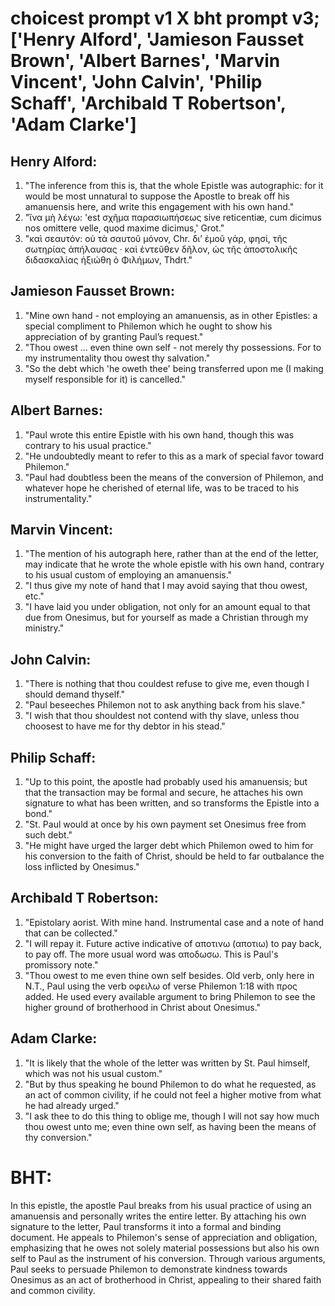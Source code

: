 # choicest prompt v1 X bht prompt v3; ['Henry Alford', 'Jamieson Fausset Brown', 'Albert Barnes', 'Marvin Vincent', 'John Calvin', 'Philip Schaff', 'Archibald T Robertson', 'Adam Clarke']

## Henry Alford:
1. "The inference from this is, that the whole Epistle was autographic: for it would be most unnatural to suppose the Apostle to break off his amanuensis here, and write this engagement with his own hand."
2. "ἵνα μὴ λέγω: 'est σχῆμα παρασιωπήσεως sive reticentiæ, cum dicimus nos omittere velle, quod maxime dicimus,' Grot."
3. "καὶ σεαυτόν: οὐ τὰ σαυτοῦ μόνον, Chr. διʼ ἐμοῦ γάρ, φησί, τῆς σωτηρίας ἀπήλαυσας · καὶ ἐντεῦθεν δῆλον, ὡς τῆς ἀποστολικῆς διδασκαλίας ἠξιώθη ὁ Φιλήμων, Thdrt."

## Jamieson Fausset Brown:
1. "Mine own hand - not employing an amanuensis, as in other Epistles: a special compliment to Philemon which he ought to show his appreciation of by granting Paul’s request."
2. "Thou owest ... even thine own self - not merely thy possessions. For to my instrumentality thou owest thy salvation."
3. "So the debt which 'he oweth thee' being transferred upon me (I making myself responsible for it) is cancelled."

## Albert Barnes:
1. "Paul wrote this entire Epistle with his own hand, though this was contrary to his usual practice."
2. "He undoubtedly meant to refer to this as a mark of special favor toward Philemon."
3. "Paul had doubtless been the means of the conversion of Philemon, and whatever hope he cherished of eternal life, was to be traced to his instrumentality."

## Marvin Vincent:
1. "The mention of his autograph here, rather than at the end of the letter, may indicate that he wrote the whole epistle with his own hand, contrary to his usual custom of employing an amanuensis."
2. "I thus give my note of hand that I may avoid saying that thou owest, etc."
3. "I have laid you under obligation, not only for an amount equal to that due from Onesimus, but for yourself as made a Christian through my ministry."

## John Calvin:
1. "There is nothing that thou couldest refuse to give me, even though I should demand thyself."
2. "Paul beseeches Philemon not to ask anything back from his slave."
3. "I wish that thou shouldest not contend with thy slave, unless thou choosest to have me for thy debtor in his stead."

## Philip Schaff:
1. "Up to this point, the apostle had probably used his amanuensis; but that the transaction may be formal and secure, he attaches his own signature to what has been written, and so transforms the Epistle into a bond."
2. "St. Paul would at once by his own payment set Onesimus free from such debt."
3. "He might have urged the larger debt which Philemon owed to him for his conversion to the faith of Christ, should be held to far outbalance the loss inflicted by Onesimus."

## Archibald T Robertson:
1. "Epistolary aorist. With mine hand. Instrumental case and a note of hand that can be collected." 
2. "I will repay it. Future active indicative of αποτινω (αποτιω) to pay back, to pay off. The more usual word was αποδωσω. This is Paul's promissory note."
3. "Thou owest to me even thine own self besides. Old verb, only here in N.T., Paul using the verb οφειλω of verse Philemon 1:18 with προς added. He used every available argument to bring Philemon to see the higher ground of brotherhood in Christ about Onesimus."

## Adam Clarke:
1. "It is likely that the whole of the letter was written by St. Paul himself, which was not his usual custom."
2. "But by thus speaking he bound Philemon to do what he requested, as an act of common civility, if he could not feel a higher motive from what he had already urged."
3. "I ask thee to do this thing to oblige me, though I will not say how much thou owest unto me; even thine own self, as having been the means of thy conversion."


# BHT:
In this epistle, the apostle Paul breaks from his usual practice of using an amanuensis and personally writes the entire letter. By attaching his own signature to the letter, Paul transforms it into a formal and binding document. He appeals to Philemon's sense of appreciation and obligation, emphasizing that he owes not solely material possessions but also his own self to Paul as the instrument of his conversion. Through various arguments, Paul seeks to persuade Philemon to demonstrate kindness towards Onesimus as an act of brotherhood in Christ, appealing to their shared faith and common civility.